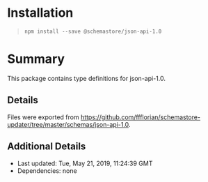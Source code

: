 # Installation
> `npm install --save @schemastore/json-api-1.0`

# Summary
This package contains type definitions for json-api-1.0.

## Details
Files were exported from https://github.com/ffflorian/schemastore-updater/tree/master/schemas/json-api-1.0.

## Additional Details
* Last updated: Tue, May 21, 2019, 11:24:39 GMT
* Dependencies: none
